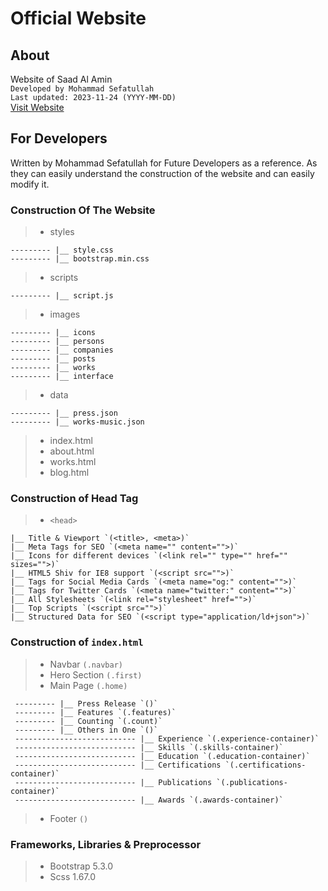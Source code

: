 # Official Website

## About

Website of Saad Al Amin  
`Developed by Mohammad Sefatullah`  
`Last updated: 2023-11-24 (YYYY-MM-DD)`  
[Visit Website](https://saadalamin.github.io/)

## For Developers

Written by Mohammad Sefatullah for Future Developers as a reference. As they can easily understand the construction of the website and can easily modify it.

### Construction Of The Website

> - styles

    --------- |__ style.css
    --------- |__ bootstrap.min.css

> - scripts

    --------- |__ script.js

> - images

    --------- |__ icons
    --------- |__ persons
    --------- |__ companies
    --------- |__ posts
    --------- |__ works
    --------- |__ interface

> - data

    --------- |__ press.json
    --------- |__ works-music.json

> - index.html
> - about.html
> - works.html
> - blog.html

### Construction of Head Tag

> - `<head>`

    |__ Title & Viewport `(<title>, <meta>)`
    |__ Meta Tags for SEO `(<meta name="" content="">)`
    |__ Icons for different devices `(<link rel="" type="" href="" sizes="">)`
    |__ HTML5 Shiv for IE8 support `(<script src="">)`
    |__ Tags for Social Media Cards `(<meta name="og:" content="">)`
    |__ Tags for Twitter Cards `(<meta name="twitter:" content="">)`
    |__ All Stylesheets `(<link rel="stylesheet" href="">)`
    |__ Top Scripts `(<script src="">)`
    |__ Structured Data for SEO `(<script type="application/ld+json">)`

### Construction of `index.html`

> - Navbar `(.navbar)`
> - Hero Section `(.first)`
> - Main Page `(.home)`

     --------- |__ Press Release `()`
     --------- |__ Features `(.features)`
     --------- |__ Counting `(.count)`
     --------- |__ Others in One `()`
     --------------------------- |__ Experience `(.experience-container)`
     --------------------------- |__ Skills `(.skills-container)`
     --------------------------- |__ Education `(.education-container)`
     --------------------------- |__ Certifications `(.certifications-container)`
     --------------------------- |__ Publications `(.publications-container)`
     --------------------------- |__ Awards `(.awards-container)`

> - Footer `()`

### Frameworks, Libraries & Preprocessor

> - Bootstrap 5.3.0
> - Scss 1.67.0
